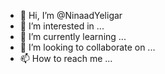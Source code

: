 - 👋 Hi, I’m @NinaadYeligar
- 👀 I’m interested in ...
- 🌱 I’m currently learning ...
- 💞️ I’m looking to collaborate on ...
- 📫 How to reach me ...

<!---
NinaadYeligar/NinaadYeligar is a ✨ special ✨ repository because its `README.md` (this file) appears on your GitHub profile.
You can click the Preview link to take a look at your changes.
--->
